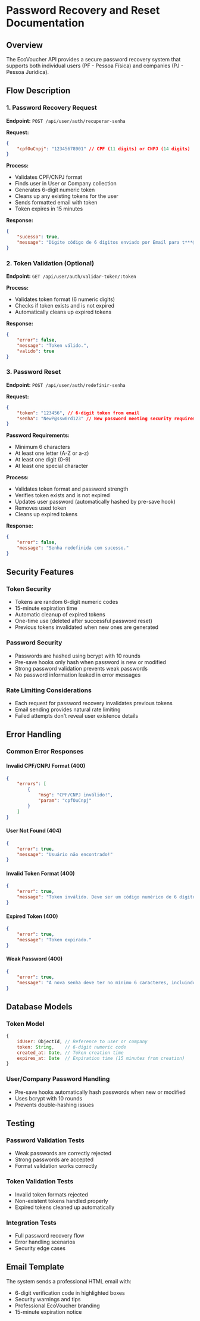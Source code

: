 # Password Recovery and Reset Documentation

## Overview
The EcoVoucher API provides a secure password recovery system that supports both individual users (PF - Pessoa Física) and companies (PJ - Pessoa Jurídica).

## Flow Description

### 1. Password Recovery Request
**Endpoint:** `POST /api/user/auth/recuperar-senha`

**Request:**
```json
{
    "cpfOuCnpj": "12345678901" // CPF (11 digits) or CNPJ (14 digits)
}
```

**Process:**
- Validates CPF/CNPJ format
- Finds user in User or Company collection
- Generates 6-digit numeric token
- Cleans up any existing tokens for the user
- Sends formatted email with token
- Token expires in 15 minutes

**Response:**
```json
{
    "sucesso": true,
    "message": "Digite código de 6 dígitos enviado por Email para t***@example.com"
}
```

### 2. Token Validation (Optional)
**Endpoint:** `GET /api/user/auth/validar-token/:token`

**Process:**
- Validates token format (6 numeric digits)
- Checks if token exists and is not expired
- Automatically cleans up expired tokens

**Response:**
```json
{
    "error": false,
    "message": "Token válido.",
    "valido": true
}
```

### 3. Password Reset
**Endpoint:** `POST /api/user/auth/redefinir-senha`

**Request:**
```json
{
    "token": "123456", // 6-digit token from email
    "senha": "NewP@ssw0rd123" // New password meeting security requirements
}
```

**Password Requirements:**
- Minimum 6 characters
- At least one letter (A-Z or a-z)
- At least one digit (0-9)
- At least one special character

**Process:**
- Validates token format and password strength
- Verifies token exists and is not expired
- Updates user password (automatically hashed by pre-save hook)
- Removes used token
- Cleans up expired tokens

**Response:**
```json
{
    "error": false,
    "message": "Senha redefinida com sucesso."
}
```

## Security Features

### Token Security
- Tokens are random 6-digit numeric codes
- 15-minute expiration time
- Automatic cleanup of expired tokens
- One-time use (deleted after successful password reset)
- Previous tokens invalidated when new ones are generated

### Password Security
- Passwords are hashed using bcrypt with 10 rounds
- Pre-save hooks only hash when password is new or modified
- Strong password validation prevents weak passwords
- No password information leaked in error messages

### Rate Limiting Considerations
- Each request for password recovery invalidates previous tokens
- Email sending provides natural rate limiting
- Failed attempts don't reveal user existence details

## Error Handling

### Common Error Responses

#### Invalid CPF/CNPJ Format (400)
```json
{
    "errors": [
        {
            "msg": "CPF/CNPJ inválido!",
            "param": "cpfOuCnpj"
        }
    ]
}
```

#### User Not Found (404)
```json
{
    "error": true,
    "message": "Usuário não encontrado!"
}
```

#### Invalid Token Format (400)
```json
{
    "error": true,
    "message": "Token inválido. Deve ser um código numérico de 6 dígitos."
}
```

#### Expired Token (400)
```json
{
    "error": true,
    "message": "Token expirado."
}
```

#### Weak Password (400)
```json
{
    "error": true,
    "message": "A nova senha deve ter no mínimo 6 caracteres, incluindo letras, números e pelo menos um caractere especial."
}
```

## Database Models

### Token Model
```javascript
{
    idUser: ObjectId, // Reference to user or company
    token: String,    // 6-digit numeric code
    created_at: Date, // Token creation time
    expires_at: Date  // Expiration time (15 minutes from creation)
}
```

### User/Company Password Handling
- Pre-save hooks automatically hash passwords when new or modified
- Uses bcrypt with 10 rounds
- Prevents double-hashing issues

## Testing

### Password Validation Tests
- Weak passwords are correctly rejected
- Strong passwords are accepted
- Format validation works correctly

### Token Validation Tests  
- Invalid token formats rejected
- Non-existent tokens handled properly
- Expired tokens cleaned up automatically

### Integration Tests
- Full password recovery flow
- Error handling scenarios
- Security edge cases

## Email Template
The system sends a professional HTML email with:
- 6-digit verification code in highlighted boxes
- Security warnings and tips
- Professional EcoVoucher branding
- 15-minute expiration notice